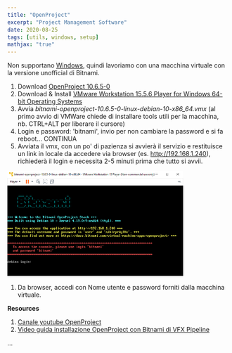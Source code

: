 ```yaml
---
title: "OpenProject"
excerpt: "Project Management Software"
date: 2020-08-25
tags: [utils, windows, setup]
mathjax: "true"
---
```



Non supportano [Windows](https://docs.openproject.org/installation-and-operations/operation/faq/#why-dont-you-support-windows), 
quindi lavoriamo con una macchina virtuale con la versione unofficial di Bitnami.  
1. Download [OpenProject 10.6.5-0](https://bitnami.com/stack/openproject/virtual-machine)  
1. Download & Install [VMware Workstation 15.5.6 Player for Windows 64-bit Operating Systems](https://my.vmware.com/web/vmware/downloads/#all_products)  
1. Avvia *bitnami-openproject-10.6.5-0-linux-debian-10-x86_64.vmx* (al primo avvio di VMWare chiede di installare tools utili per la macchina, nb. CTRL+ALT per liberare il cursore)  
1. Login e password: 'bitnami', invio per non cambiare la password e si fa reboot... CONTINUA
1. Avviata il vmx, con un po' di pazienza si avvierà il servizio e restituisce un link in locale da accedere via browser (es. http://192.168.1.240), richiederà il login e necessita 2-5 minuti prima che tutto si avvii.

<img src="/assets/images/OpenProject_1.png" width="400">

1. Da browser, accedi con Nome utente e password forniti dalla macchina virtuale.



**Resources**  
1. [Canale youtube OpenProject](https://www.youtube.com/c/OpenProjectCommunity/videos)
1. [Video guida installazione OpenProject con Bitnami di VFX Pipeline](https://www.youtube.com/playlist?list=PLYf4Vz9V1ESpffmoVHt1SmAaY1XpdKCv1)


















...
